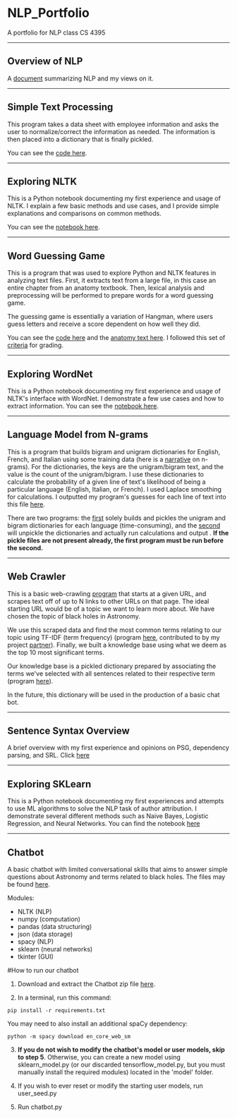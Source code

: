 # NLP_Portfolio
A portfolio for NLP class CS 4395

---
## Overview of NLP

A [document](Overview_of_NLP.pdf) summarizing NLP and my views on it.

---
## Simple Text Processing

This program takes a data sheet with employee information and asks the user to normalize/correct the information as needed. The information is then placed into a dictionary that is finally pickled.

You can see the [code here](https://github.com/KaeCan/NLP_Portfolio/blob/main/Homework1/Homework1_kxc180021.py).

---
## Exploring NLTK

This is a Python notebook documenting my first experience and usage of NLTK. I explain a few basic methods and use cases, and I provide simple explanations and comparisons on common methods.

You can see the [notebook here](https://github.com/KaeCan/NLP_Portfolio/blob/main/Exploring_NLTK.ipynb).

---
## Word Guessing Game

This is a program that was used to explore Python and NLTK features in analyzing text files. First, it extracts text from a large file, in this case an entire chapter from an anatomy textbook. Then, lexical analysis and preprocessing will be performed to prepare words for a word guessing game.

The guessing game is essentially a variation of Hangman, where users guess letters and receive a score dependent on how well they did.

You can see the [code here](https://github.com/KaeCan/NLP_Portfolio/blob/main/Word_Guesser/word_guess_game.py) and the [anatomy text here](https://github.com/KaeCan/NLP_Portfolio/blob/main/Word_Guesser/anat19.txt). I followed this set of [criteria](https://github.com/KaeCan/NLP_Portfolio/blob/main/Word_Guesser/Ch5%20Word%20Guess%20Game.pdf) for grading.

---
## Exploring WordNet

This is a Python notebook documenting my first experience and usage of NLTK's interface with WordNet. I demonstrate a few use cases and how to extract information. You can see the [notebook here](https://github.com/KaeCan/NLP_Portfolio/blob/main/Exploring_WordNet.ipynb).

---
## Language Model from N-grams

This is a program that builds bigram and unigram dictionaries for English, French, and Italian using some training data (here is a [narrative](https://github.com/KaeCan/NLP_Portfolio/blob/main/N-grams/N-grams_Narrative.pdf) on n-grams). For the dictionaries, the keys are the unigram/bigram text, and the value is the count of the unigram/bigram. I use these dictionaries to calculate the probability of a given line of text's likelihood of being a particular language (English, Italian, or French). I used Laplace smoothing for calculations. I outputted my program's guesses for each line of text into this file [here](https://github.com/KaeCan/NLP_Portfolio/blob/main/N-grams/probs_output.txt).

There are two programs: the [first](https://github.com/KaeCan/NLP_Portfolio/blob/main/N-grams/ngrams_builder.py) solely builds and pickles the unigram and bigram dictionaries for each language (time-consuming), and the [second](https://github.com/KaeCan/NLP_Portfolio/blob/main/N-grams/ngrams_probability.py) will unpickle the dictionaries and actually run calculations and output . **If the pickle files are not present already, the first program must be run before the second.**

---
## Web Crawler

This is a basic web-crawling [program](https://github.com/KaeCan/NLP_Portfolio/blob/main/Web_Crawler/corpus_builder.py) that starts at a given URL, and scrapes text off of up to N links to other URLs on that page. The ideal starting URL would be of a topic we want to learn more about. We have chosen the topic of black holes in Astronomy.

We use this scraped data and find the most common terms relating to our topic using TF-IDF (term frequency) (program [here](https://github.com/KaeCan/NLP_Portfolio/blob/main/Web_Crawler/wordExtractor.py), contributed to by my project [partner](https://github.com/RyanBanafshay)). Finally, we built a knowledge base using what we deem as the top 10 most significant terms.

Our knowledge base is a pickled dictionary prepared by associating the terms we've selected with all sentences related to their respective term (program [here](https://github.com/KaeCan/NLP_Portfolio/blob/main/Web_Crawler/knowledge_builder.py)).

In the future, this dictionary will be used in the production of a basic chat bot.

---
## Sentence Syntax Overview

A brief overview with my first experience and opinions on PSG, dependency parsing, and SRL. Click [here](https://github.com/KaeCan/NLP_Portfolio/blob/main/Sentence_Syntax.pdf)

---
## Exploring SKLearn

This is a Python notebook documenting my first experiences and attempts to use ML algorithms to solve the NLP task of author attribution. I demonstrate several different methods such as Naive Bayes, Logistic Regression, and Neural Networks. You can find the notebook [here](https://github.com/KaeCan/NLP_Portfolio/blob/main/Exploring_SKLearn.ipynb)

---
## Chatbot

A basic chatbot with limited conversational skills that aims to answer simple questions about Astronomy and terms related to black holes. The files may be found [here](https://github.com/KaeCan/NLP_Portfolio/tree/main/Chatbot).

Modules:
- NLTK (NLP)
- numpy (computation)
- pandas (data structuring)
- json (data storage)
- spacy (NLP)
- sklearn (neural networks)
- tkinter (GUI)

#How to run our chatbot

1. Download and extract the Chatbot zip file [here](https://github.com/KaeCan/NLP_Portfolio/blob/main/ChatbotZip.zip).

2. In a terminal, run this command:
~~~
pip install -r requirements.txt
~~~
You may need to also install an additional spaCy dependency:
~~~
python -m spacy download en_core_web_sm
~~~

3. **If you do not wish to modify the chatbot's model or user models, skip to step 5**. Otherwise, you can create a new model using
sklearn_model.py (or our discarded tensorflow_model.py, but you must manually install the required modules)
located in the 'model' folder.

4. If you wish to ever reset or modify the starting user models, run user_seed.py

5. Run chatbot.py
